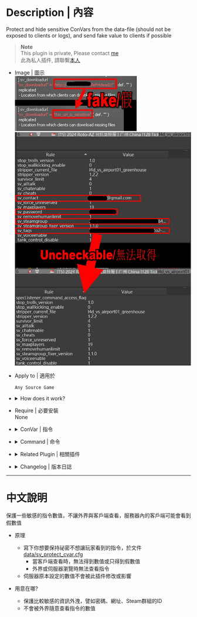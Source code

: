 # Description | 內容
Protect and hide sensitive ConVars from the data-file (should not be exposed to clients or logs), and send fake value to clients if possible

> __Note__ <br/>
This plugin is private, Please contact [me](https://github.com/fbef0102/Game-Private_Plugin#私人插件列表-private-plugins-list)<br/>
此為私人插件, 請聯繫[本人](https://github.com/fbef0102/Game-Private_Plugin#私人插件列表-private-plugins-list)

* Image | 圖示
	<br/>![sv_protect_cvar_1](image/sv_protect_cvar_1.jpg)
	<br/>![sv_protect_cvar_2](image/sv_protect_cvar_2.jpg)

* Apply to | 適用於
	```
	Any Source Game
	```

* <details><summary>How does it work?</summary>

	* Write down ConVars you want to keep secret in [data/sv_protect_cvar.cfg](data/sv_protect_cvar.cfg)
		* When clients try to get convar value, they only get nothing or fake value
		* Not allow game monitor or server broswer to check convar value
</details>

* Require | 必要安裝
<br/>None

* <details><summary>ConVar | 指令</summary>

	None
</details>

* <details><summary>Command | 命令</summary>
	
	None
</details>

* <details><summary>Related Plugin | 相關插件</summary>

	1. [sv_protect_cvar](/Source_插件/Server_伺服器/sv_protect_cvar): Enforces ConVars consistency from the data-file values
    	* 鎖住CVAR的值，不會被遊戲或地圖或玩家竄改
</details>

* <details><summary>Changelog | 版本日誌</summary>

	* v1.1 (2024-10-28)
		* Fixed error

	* v1.0 (2024-10-7)
		* Initial Release
</details>

- - - -
# 中文說明
保護一些敏感的指令數值，不讓外界與客戶端查看，服務器內的客戶端可能會看到假數值

* 原理
	* 寫下你想要保持祕密不想讓玩家看到的指令，於文件[data/sv_protect_cvar.cfg](data/sv_protect_cvar.cfg)
		* 當客戶端查看時，無法得到數值或只得到假數值
		* 外界或伺服器瀏覽時無法查看指令
	* 伺服器原本設定的數值不會被此插件修改或影響

* 用意在哪?
	* 保護比較敏感的資訊外洩，譬如密碼、網址、Steam群組的ID
	* 不會被外界隨意查看指令的數值
